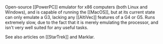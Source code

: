 Open-source [[PowerPC]] emulator for x86 computers (both Linux and Windows), and is capable of running the [[MacOS]], but at its current state can only emulate a G3, lacking any [[AltiVec]] features of a G4 or G5. Runs extremely slow, due to the fact that it is merely emulating the processor, and isn't very well suited for any useful tasks.

See also articles on [[StarTrek]] and Marklar.